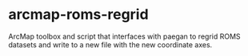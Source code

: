 arcmap-roms-regrid
==================

ArcMap toolbox and script that interfaces with paegan to regrid ROMS datasets and write to a new file with the new coordinate axes.
